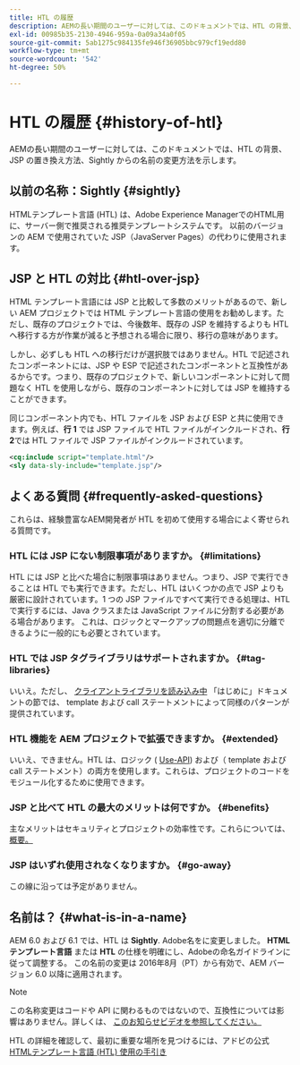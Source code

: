 ```yaml
---
title: HTL の履歴
description: AEMの長い期間のユーザーに対しては、このドキュメントでは、HTL の背景、JSP の置き換え方法、Sightly からの名前の変更方法を示します。
exl-id: 00985b35-2130-4946-959a-0a09a34a0f05
source-git-commit: 5ab1275c984135fe946f36905bbc979cf19edd80
workflow-type: tm+mt
source-wordcount: '542'
ht-degree: 50%

---
```



# HTL の履歴 {#history-of-htl}

AEMの長い期間のユーザーに対しては、このドキュメントでは、HTL の背景、JSP の置き換え方法、Sightly からの名前の変更方法を示します。

## 以前の名称：Sightly {#sightly}

HTMLテンプレート言語 (HTL) は、Adobe Experience ManagerでのHTML用に、サーバー側で推奨される推奨テンプレートシステムです。 以前のバージョンの AEM で使用されていた JSP（JavaServer Pages）の代わりに使用されます。

## JSP と HTL の対比 {#htl-over-jsp}

HTML テンプレート言語には JSP と比較して多数のメリットがあるので、新しい AEM プロジェクトでは HTML テンプレート言語の使用をお勧めします。ただし、既存のプロジェクトでは、今後数年、既存の JSP を維持するよりも HTL へ移行する方が作業が減ると予想される場合に限り、移行の意味があります。

しかし、必ずしも HTL への移行だけが選択肢ではありません。HTL で記述されたコンポーネントには、JSP や ESP で記述されたコンポーネントと互換性があるからです。つまり、既存のプロジェクトで、新しいコンポーネントに対して問題なく HTL を使用しながら、既存のコンポーネントに対しては JSP を維持することができます。

同じコンポーネント内でも、HTL ファイルを JSP および ESP と共に使用できます。例えば、**行 1** では JSP ファイルで HTL ファイルがインクルードされ、**行 2**&#x200B;では HTL ファイルで JSP ファイルがインクルードされています。

```xml
<cq:include script="template.html"/>
<sly data-sly-include="template.jsp"/>
```

## よくある質問 {#frequently-asked-questions}

これらは、経験豊富なAEM開発者が HTL を初めて使用する場合によく寄せられる質問です。

### HTL には JSP にない制限事項がありますか。 {#limitations}

HTL には JSP と比べた場合に制限事項はありません。つまり、JSP で実行できることは HTL でも実行できます。ただし、HTL はいくつかの点で JSP よりも厳密に設計されています。1 つの JSP ファイルですべて実行できる処理は、HTL で実行するには、Java クラスまたは JavaScript ファイルに分割する必要がある場合があります。 これは、ロジックとマークアップの問題点を適切に分離できるように一般的にも必要とされています。

### HTL では JSP タグライブラリはサポートされますか。 {#tag-libraries}

いいえ。ただし、 [クライアントライブラリを読み込み中](getting-started.md#loading-client-libraries) 「はじめに」ドキュメントの節では、 template および call ステートメントによって同様のパターンが提供されています。

### HTL 機能を AEM プロジェクトで拡張できますか。 {#extended}

いいえ、できません。HTL は、ロジック ( [Use-API](#use-api-for-accessing-logic)) および（ template および call ステートメント）の両方を使用します。これらは、プロジェクトのコードをモジュール化するために使用できます。

### JSP と比べて HTL の最大のメリットは何ですか。 {#benefits}

主なメリットはセキュリティとプロジェクトの効率性です。これらについては、 [概要。](overview.md)

### JSP はいずれ使用されなくなりますか。 {#go-away}

この線に沿っては予定がありません。

## 名前は？ {#what-is-in-a-name}

AEM 6.0 および 6.1 では、HTL は **Sightly**. Adobe名をに変更しました。 **HTMLテンプレート言語** または **HTL** の仕様を明確にし、Adobeの命名ガイドラインに従って調整する。 この名前の変更は 2016年8月（PT）から有効で、AEM バージョン 6.0 以降に適用されます。

>[!NOTE]
>
>この名称変更はコードや API に関わるものではないので、互換性については影響はありません。詳しくは、 [このお知らせビデオを参照してください。](https://helpx.adobe.com/jp/experience-manager/how-to/announce-htl.html)

HTL の詳細を確認して、最初に重要な場所を見つけるには、アドビの公式 [HTMLテンプレート言語 (HTL) 使用の手引き](overview.md)
